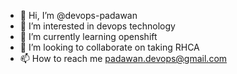 - 👋 Hi, I’m @devops-padawan
- 👀 I’m interested in devops technology
- 🌱 I’m currently learning openshift
- 💞️ I’m looking to collaborate on taking RHCA
- 📫 How to reach me padawan.devops@gmail.com
<!---
devops-padawan/devops-padawan is a ✨ special ✨ repository because its `README.md` (this file) appears on your GitHub profile.
You can click the Preview link to take a look at your changes.
--->
